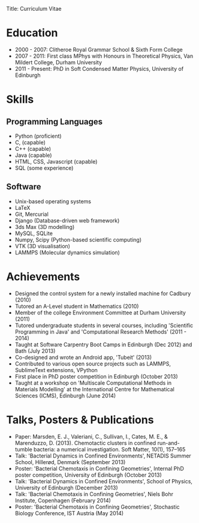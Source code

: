Title: Curriculum Vitae

# Education

- 2000 - 2007: Clitheroe Royal Grammar School & Sixth Form College
- 2007 - 2011: First class MPhys with Honours in Theoretical Physics, Van Mildert College, Durham University 
- 2011 - Present: PhD in Soft Condensed Matter Physics, University of Edinburgh

# Skills

## Programming Languages

- Python (proficient)
- C, (capable)
- C++ (capable)
- Java (capable)
- HTML, CSS, Javascript (capable)
- SQL (some experience)

## Software

- Unix-based operating systems
- LaTeX
- Git, Mercurial
- Django (Database-driven web framework)
- 3ds Max (3D modelling)
- MySQL, SQLite
- Numpy, Scipy (Python-based scientific computing)
- VTK (3D visualisation)
- LAMMPS (Molecular dynamics simulation)

# Achievements

- Designed the control system for a newly installed machine for Cadbury (2010)
- Tutored an A-Level student in Mathematics (2010)
- Member of the college Environment Committee at Durham University (2011)
- Tutored undergraduate students in several courses, including 'Scientific Programming in Java' and 'Computational Research Methods' (2011 - 2014)
- Taught at Software Carpentry Boot Camps in Edinburgh (Dec 2012) and Bath (July 2013)
- Co-designed and wrote an Android app, 'Tubeit' (2013)
- Contributed to various open source projects such as LAMMPS, SublimeText extensions, VPython
- First place in PhD poster competition in Edinburgh (October 2013)
- Taught at a workshop on 'Multiscale Computational Methods in Materials Modelling' at the International Centre for Mathematical Sciences (ICMS), Edinburgh (June 2014)

# Talks, Posters & Publications

- Paper: Marsden, E. J., Valeriani, C., Sullivan, I., Cates, M. E., & Marenduzzo, D. (2013). Chemotactic clusters in confined run-and-tumble bacteria: a numerical investigation. Soft Matter, 10(1), 157–165
- Talk: 'Bacterial Dynamics in Confined Environments', NETADIS Summer School, Hillerød, Denmark (September 2013)
- Poster: 'Bacterial Chemotaxis in Confining Geometries', Internal PhD poster competition, University of Edinburgh (October 2013)
- Talk: 'Bacterial Dynamics in Confined Environments', School of Physics, University of Edinburgh (December 2013)
- Talk: 'Bacterial Chemotaxis in Confining Geometries', Niels Bohr Institute, Copenhagen (February 2014)
- Poster: 'Bacterial Chemotaxis in Confining Geometries', Stochastic Biology Conference, IST Austria (May 2014)
